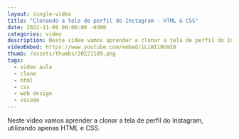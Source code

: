 ```yaml
---
layout: single-video
title: "Clonando a tela de perfil do Instagram - HTML & CSS"
date: 2022-11-09 00:00:00 -0300
categories: video
description: Neste vídeo vamos aprender a clonar a tela de perfil do Instagram, utilizando apenas HTML e CSS.
videoEmbed: https://www.youtube.com/embed/iLiWIiHUmI8
thumb: /assets/thumbs/20221109.png
tags: 
  - video aula
  - clone
  - html
  - css
  - web design
  - vscode
---
```


Neste vídeo vamos aprender a clonar a tela de perfil do Instagram, utilizando apenas HTML e CSS.
